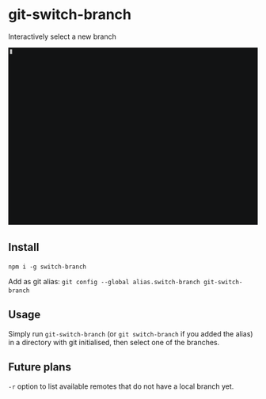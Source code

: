 # git-switch-branch

Interactively select a new branch

![example gif 1](demo.gif)

## Install

`npm i -g switch-branch`

Add as git alias: `git config --global alias.switch-branch git-switch-branch`

## Usage

Simply run `git-switch-branch` (or `git switch-branch` if you added the alias) in a directory with git initialised,
then select one of the branches.

## Future plans

`-r` option to list available remotes that do not have a local branch yet.
